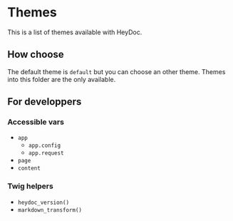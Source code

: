 # Themes

This is a list of themes available with HeyDoc.

## How choose

The default theme is `default` but you can choose an other theme. Themes into this folder are the only available.

## For developpers

### Accessible vars

* `app`
  * `app.config`
  * `app.request`
* `page`
* `content`


### Twig helpers

* `heydoc_version()`
* `markdown_transform()`
